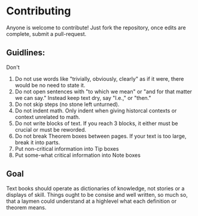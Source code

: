 # Contributing
Anyone is welcome to contribute! Just fork the repository, once edits are complete, submit a pull-request.

## Guidlines:
Don't
1. Do not use words like "trivially, obviously, clearly" as if it were, there would be no need to state it.
2. Do not open sentences with "to which we mean" or "and for that matter we can say." Instead keep text dry, say "I.e.," or "then."
3. Do not skip steps (no stone left unturned).
4. Do not indent math. Only indent when giving historcal contexts or context unrelated to math.
5. Do not write blocks of text. If you reach 3 blocks, it either must be crucial or must be reworded.
6. Do not break Theorem boxes between pages. If your text is too large, break it into parts.
7. Put non-critical information into Tip boxes
8. Put some-what critical information into Note boxes

## Goal
Text books should operate as dictionaries of knowledge, not stories or a displays of skill.
Things ought to be consise and well written, so much so, that a laymen could understand at a highlevel what each definition or theorem means.
